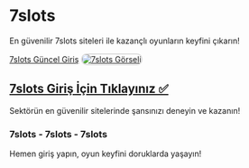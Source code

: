 <h1>7slots</h1>
<p>En güvenilir 7slots siteleri ile kazançlı oyunların keyfini çıkarın!</p>
<a href="https://t2m.io/2284401" title="7slots Güncel Giriş">7slots Güncel Giriş</a>

<a href="https://t2m.io/2284401">
    <img src="https://i.ibb.co/gtF7ptH/photo-2025-01-13-14-27-16.jpg" alt="7slots Görseli" style="max-width: 100%; border: 2px solid #ddd; border-radius: 10px;">
</a>

<h2><a href="https://t2m.io/2284401">7slots Giriş İçin Tıklayınız ✅</a></h2>
<p>Sektörün en güvenilir sitelerinde şansınızı deneyin ve kazanın!</p>

<h3>7slots - 7slots - 7slots</h3>
<p>Hemen giriş yapın, oyun keyfini doruklarda yaşayın!</p>
